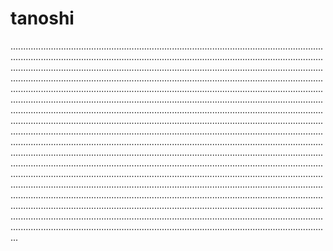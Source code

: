 # tanoshi

...........................................................................................................................................................................................................................................................................................................................................................................................................................................................................................................................................................................................................................................................................................................................................................................................................................................................................................................................................................................................................................................................................................................................................................................................................................................................................................................................................................................................................................................................................................................................................................................................................................................................................................................................................................................................................................................................................................................................................................................................................................................................................................................................................................................................................................................................................................................................